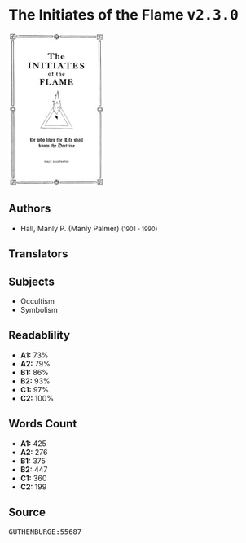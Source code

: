 # The Initiates of the Flame <kbd>v2.3.0</kbd>

![](./cover.medium.jpg "")

## Authors


 - Hall, Manly P. (Manly Palmer) <small>(1901 - 1990)</small>

## Translators



## Subjects


 - Occultism
 - Symbolism

## Readablility


 - **A1:** 73%
 - **A2:** 79%
 - **B1:** 86%
 - **B2:** 93%
 - **C1:** 97%
 - **C2:** 100%

## Words Count


 - **A1:** 425
 - **A2:** 276
 - **B1:** 375
 - **B2:** 447
 - **C1:** 360
 - **C2:** 199

## Source


<kbd>GUTHENBURGE:55687</kbd>
